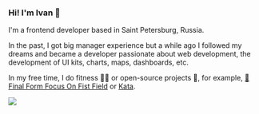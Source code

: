 ### Hi! I'm Ivan 👋

I'm a frontend developer based in Saint Petersburg, Russia.

In the past, I got big manager experience but a while ago I followed my dreams and became a developer passionate about web development, the development of UI kits, charts, maps, dashboards, etc.

In my free time, I do fitness 🤸‍♂️ or open-source projects 👾, for example, [🏁 Final Form Focus On Fist Field](https://github.com/siropkin/final-form-focus-on-first-field) or [Kata](https://github.com/Atarity/Kata).

<img src="https://github-readme-stats.vercel.app/api?username=siropkin&show_icons=true&hide_border=true&hide_title=true&count_private=true"/>

<!--
**siropkin/siropkin** is a ✨ _special_ ✨ repository because its `README.md` (this file) appears on your GitHub profile.

Here are some ideas to get you started:

- 🔭 I’m currently working on ...
- 🌱 I’m currently learning ...
- 👯 I’m looking to collaborate on ...
- 🤔 I’m looking for help with ...
- 💬 Ask me about ...
- 📫 How to reach me: ...
- 😄 Pronouns: ...
- ⚡ Fun fact: ...
-->
